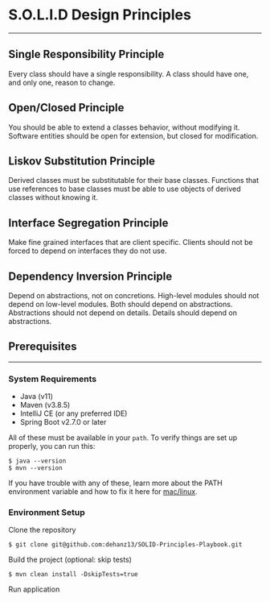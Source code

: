 # S.O.L.I.D Design Principles

---

## Single Responsibility Principle 

Every class should have a single responsibility. A class should have one, and only one, reason to change.

## Open/Closed Principle

You should be able to extend a classes behavior, without modifying it. Software entities should be open for extension, but closed for modification.

## Liskov Substitution Principle

Derived classes must be substitutable for their base classes. Functions that use references to base classes must be able to use objects of derived classes without knowing it.

## Interface Segregation Principle

Make fine grained interfaces that are client specific. Clients should not be forced to depend on interfaces they do not use.

## Dependency Inversion Principle

Depend on abstractions, not on concretions. High-level modules should not depend on low-level modules. Both should depend on abstractions. Abstractions should not depend on details. Details should depend on abstractions.

## Prerequisites

---

### System Requirements

- Java (v11)
- Maven (v3.8.5)
- IntelliJ CE (or any preferred IDE)
- Spring Boot v2.7.0 or later

All of these must be available in your ```path```. To verify things are set up properly, you can run this:
```shell
$ java --version
$ mvn --version
```

If you have trouble with any of these, learn more about the PATH environment variable and how to fix it here for [mac/linux].

### Environment Setup

Clone the repository

```shell
$ git clone git@github.com:dehanz13/SOLID-Principles-Playbook.git
```

Build the project (optional: skip tests)

```shell
$ mvn clean install -DskipTests=true
```

Run application

[mac/linux]: <https://mkyong.com/java/how-to-set-java_home-environment-variable-on-mac-os-x/>